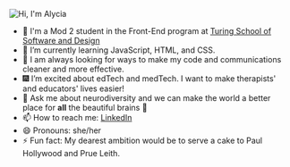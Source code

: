 ![Hi, I'm Alycia](https://user-images.githubusercontent.com/105533317/183269562-85cb6c5a-4b32-40a4-9c6a-b373a93a84ac.svg)


- 🤝 I'm a Mod 2 student in the Front-End program at [Turing School of Software and Design](https://turing.edu/)
- 🌱 I’m currently learning JavaScript, HTML, and CSS. 
- 🤯 I am always looking for ways to make my code and communications cleaner and more effective.
- 🎆 I’m excited about edTech and medTech. I want to make therapists' and educators' lives easier!
- 💬 Ask me about neurodiversity and we can make the world a better place for __all__ the beautiful brains 🧠 
- 📫 How to reach me: [LinkedIn](www.linkedin.com/in/alycia-canavan)
- 😄 Pronouns: she/her
- ⚡ Fun fact: My dearest ambition would be to serve a cake to Paul Hollywood and Prue Leith. 
